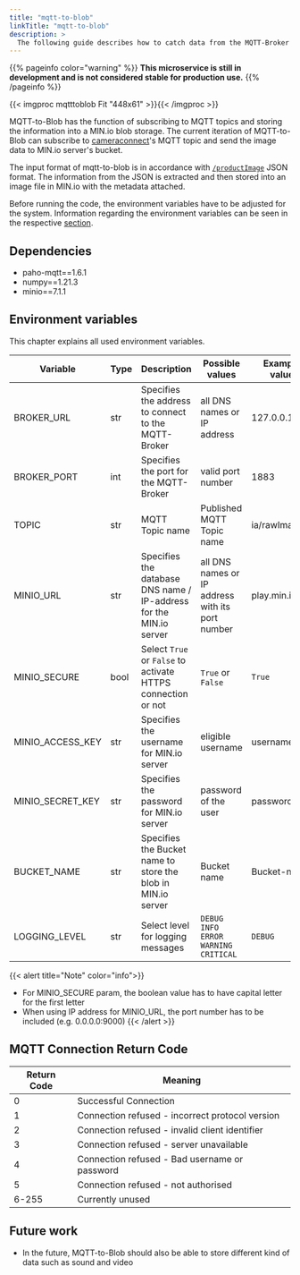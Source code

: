 ```yaml
---
title: "mqtt-to-blob"
linkTitle: "mqtt-to-blob"
description: >
  The following guide describes how to catch data from the MQTT-Broker and push them to the MIN.io blob storage
---
```

{{% pageinfo color="warning" %}}
**This microservice is still in development and is not considered stable for production use.**
{{% /pageinfo %}}

{{< imgproc mqtttoblob Fit "448x61" >}}{{< /imgproc >}}

MQTT-to-Blob has the function of subscribing to MQTT topics and storing the information into a MIN.io blob storage. The current iteration of MQTT-to-Blob can subscribe to [cameraconnect](/docs/developers/factorycube-edge/cameraconnect)'s MQTT topic and send the image data to MIN.io server's bucket.

The input format of mqtt-to-blob is in accordance with [```/productImage```](/docs/concepts/mqtt/#productimage) JSON format. The information from the JSON is extracted and then stored into an image file in MIN.io with the metadata attached.

Before running the code, the environment variables have to be adjusted for the system. Information regarding the environment variables can be seen in the respective [section](#environment-variables).

## Dependencies

- paho-mqtt==1.6.1
- numpy==1.21.3
- minio==7.1.1

## Environment variables

This chapter explains all used environment variables.

| Variable | Type | Description | Possible values | Example value |
|----|----|----|----|----|
| BROKER_URL | str | Specifies the address to connect to the MQTT-Broker | all DNS names or IP address | 127.0.0.1 |
| BROKER_PORT| int | Specifies the port for the MQTT-Broker | valid port number | 1883 |
| TOPIC | str | MQTT Topic name | Published MQTT Topic name | ia/rawImage/# |
| MINIO_URL | str | Specifies the database DNS name / IP-address for the MIN.io server | all DNS names or IP address with its port number | play.min.io |
| MINIO_SECURE | bool | Select `True` or `False` to activate HTTPS connection or not | `True` or `False` | `True` |
| MINIO_ACCESS_KEY | str | Specifies the username for MIN.io server | eligible username | username |
| MINIO_SECRET_KEY | str | Specifies the password for MIN.io server | password of the user | password |
| BUCKET_NAME | str | Specifies the Bucket name to store the blob in MIN.io server | Bucket name | Bucket-name |
| LOGGING_LEVEL | str | Select level for logging messages | `DEBUG` `INFO` `ERROR` `WARNING` `CRITICAL` | `DEBUG` |

{{< alert title="Note" color="info">}}
- For MINIO_SECURE param, the boolean value has to have capital letter for the first letter
- When using IP address for MINIO_URL, the port number has to be included (e.g. 0.0.0.0:9000)
{{< /alert >}}

## MQTT Connection Return Code
| Return Code | Meaning |
|----|----|
| 0 | Successful Connection |
| 1 | Connection refused - incorrect protocol version |
| 2 | Connection refused - invalid client identifier |
| 3 | Connection refused - server unavailable |
| 4 | Connection refused - Bad username or password |
| 5 | Connection refused - not authorised |
| 6-255 | Currently unused |

## Future work

- In the future, MQTT-to-Blob should also be able to store different kind of data such as sound and video


